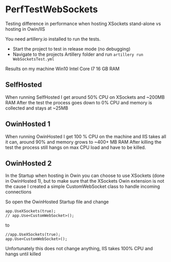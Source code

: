 # PerfTestWebSockets
Testing difference in performance when hosting XSockets stand-alone vs hosting in Owin/IIS

You need artillery.io installed to run the tests.


 - Start the project to test in release mode (no debugging)
 - Navigate to the projects Artillery folder and run `artillery run WebSocketsTest.yml`
 
Results on my machine 
Win10
Intel Core I7
16 GB RAM
 
## SelfHosted
When running SelfHosted I get around 50% CPU on XSockets and ~200MB RAM
After the test the process goes down to 0% CPU and memory is collected and stays at ~25MB

## OwinHosted 1
When running OwinHosted I get 100 % CPU on the machine and IIS takes all it can, around 90% and memory grows to ~400+ MB RAM
After killing the test the process still hangs on max CPU load and have to be killed.

## OwinHosted 2

In the Startup when hosting in Owin you can choose to use XSockets (done in OwinHosted 1), but to make sure that the XSockets Owin 
extension is not the cause I created a simple CustomWebSocket class to handle incoming connections

So open the OwinHosted Startup file and change
    
    app.UseXSockets(true);
    // app.Use<CustomWebSocket>();
            
to
    
    //app.UseXSockets(true);
    app.Use<CustomWebSocket>();
    
Unfortunately this does not change anything, IIS takes 100% CPU and hangs until killed
